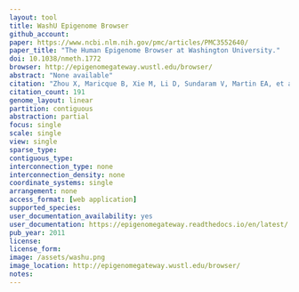 ```yaml
---
layout: tool 
title: WashU Epigenome Browser
github_account: 
paper: https://www.ncbi.nlm.nih.gov/pmc/articles/PMC3552640/
paper_title: "The Human Epigenome Browser at Washington University."
doi: 10.1038/nmeth.1772
browser: http://epigenomegateway.wustl.edu/browser/
abstract: "None available"
citation: "Zhou X, Maricque B, Xie M, Li D, Sundaram V, Martin EA, et al. The Human Epigenome Browser at Washington University. Nat Methods. nature.com; 2011;8: 989–990."
citation_count: 191
genome_layout: linear
partition: contiguous
abstraction: partial
focus: single
scale: single
view: single
sparse_type: 
contiguous_type: 
interconnection_type: none
interconnection_density: none
coordinate_systems: single
arrangement: none
access_format: [web application]
supported_species: 
user_documentation_availability: yes
user_documentation: https://epigenomegateway.readthedocs.io/en/latest/
pub_year: 2011
license: 
license_form: 
image: /assets/washu.png
image_location: http://epigenomegateway.wustl.edu/browser/
notes: 
---
```

